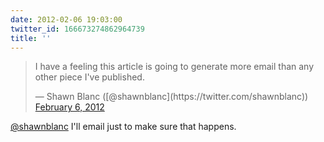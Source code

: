```yaml
---
date: 2012-02-06 19:03:00
twitter_id: 166673274862964739
title: ''
---
```


<blockquote class="twitter-tweet"><p lang="en" dir="ltr">I have a feeling this article is going to generate more email than any other piece I&#39;ve published.</p>&mdash; Shawn Blanc ([@shawnblanc](https://twitter.com/shawnblanc)) <a href="https://twitter.com/shawnblanc/status/166660946692026368?ref_src=twsrc%5Etfw">February 6, 2012</a></blockquote>
<script async src="https://platform.twitter.com/widgets.js" charset="utf-8"></script>

[@shawnblanc](https://twitter.com/shawnblanc) I'll email just to make sure that happens.
